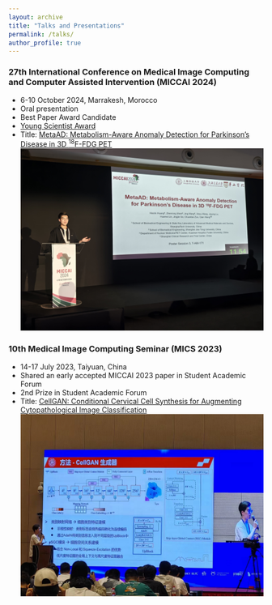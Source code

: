 ```yaml
---
layout: archive
title: "Talks and Presentations"
permalink: /talks/
author_profile: true
---
```



### 27th International Conference on Medical Image Computing and Computer Assisted Intervention (MICCAI 2024)
- 6-10 October 2024, Marrakesh, Morocco
- Oral presentation
- Best Paper Award Candidate
- [Young Scientist Award](https://miccai.org/index.php/about-miccai/awards/best-paper-award-and-young-scientist-award/)
- Title: [MetaAD: Metabolism-Aware Anomaly Detection for Parkinson’s Disease in 3D <sup>18</sup>F-FDG PET](https://link.springer.com/chapter/10.1007/978-3-031-72069-7_28)
![](/images/MICCAI2024.jpg)


### 10th Medical Image Computing Seminar (MICS 2023)
- 14-17 July 2023, Taiyuan, China
- Shared an early accepted MICCAI 2023 paper in Student Academic Forum 
- 2nd Prize in Student Academic Forum 
- Title: [CellGAN: Conditional Cervical Cell Synthesis for Augmenting Cytopathological Image Classification](https://link.springer.com/chapter/10.1007/978-3-031-43987-2_47)
![](/images/MICS2023.jpg)
